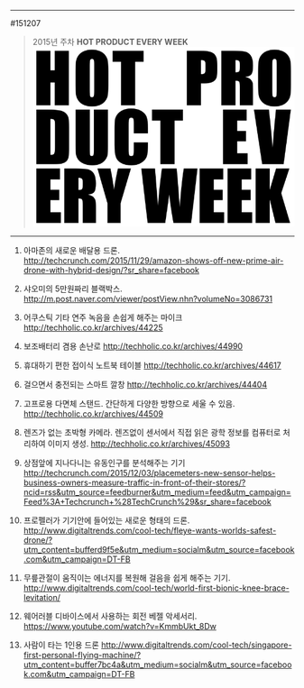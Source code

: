 
---  
#151207  
> 2015년 주차 **HOT PRODUCT EVERY WEEK**  
> ![pic](../image/MAIN.png)  

---  
1. 아마존의 새로운 배달용 드론.  
http://techcrunch.com/2015/11/29/amazon-shows-off-new-prime-air-drone-with-hybrid-design/?sr_share=facebook

2. 샤오미의 5만원짜리 블랙박스.  
http://m.post.naver.com/viewer/postView.nhn?volumeNo=3086731

3. 어쿠스틱 기타 연주 녹음을 손쉽게 해주는 마이크
http://techholic.co.kr/archives/44225

4. 보조배터리 겸용 손난로
http://techholic.co.kr/archives/44990

5. 휴대하기 편한 접이식 노트북 테이블
http://techholic.co.kr/archives/44617

6. 걸으면서 충전되는 스마트 깔창
http://techholic.co.kr/archives/44404

7. 고프로용 다면체 스탠드. 간단하게 다양한 방향으로 세울 수 있음. 
http://techholic.co.kr/archives/44509

8. 렌즈가 없는 초박형 카메라.
렌즈없이 센서에서 직접 읽은 광학 정보를 컴퓨터로 처리하여 이미지 생성. 
http://techholic.co.kr/archives/45093

9. 상점앞에 지나다니는 유동인구를 분석해주는 기기
http://techcrunch.com/2015/12/03/placemeters-new-sensor-helps-business-owners-measure-traffic-in-front-of-their-stores/?ncid=rss&utm_source=feedburner&utm_medium=feed&utm_campaign=Feed%3A+Techcrunch+%28TechCrunch%29&sr_share=facebook

10. 프로펠러가 기기안에 들어있는 새로운 형태의 드론.
http://www.digitaltrends.com/cool-tech/fleye-wants-worlds-safest-drone/?utm_content=bufferd9f5e&utm_medium=socialm&utm_source=facebook.com&utm_campaign=DT-FB

11. 무릎관절이 움직이는 에너지를 복원해 걸음을 쉽게 해주는 기기.
http://www.digitaltrends.com/cool-tech/world-first-bionic-knee-brace-levitation/

12. 웨어러블 디바이스에서 사용하는 회전 베젤 악세서리.
https://www.youtube.com/watch?v=KmmbUkt_8Dw

13. 사람이 타는 1인용 드론
http://www.digitaltrends.com/cool-tech/singapore-first-personal-flying-machine/?utm_content=buffer7bc4a&utm_medium=socialm&utm_source=facebook.com&utm_campaign=DT-FB

